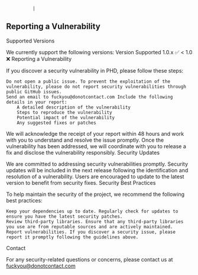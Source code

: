               |
## Reporting a Vulnerability

Supported Versions

We currently support the following versions:
Version	Supported
1.0.x	:white_check_mark:
< 1.0	:x:
Reporting a Vulnerability

If you discover a security vulnerability in PHD, please follow these steps:

    Do not open a public issue. To prevent the exploitation of the vulnerability, please do not report security vulnerabilities through public GitHub issues.
    Send an email to fuckyou@donotcontact.com Include the following details in your report:
        A detailed description of the vulnerability
        Steps to reproduce the vulnerability
        Potential impact of the vulnerability
        Any suggested fixes or patches

We will acknowledge the receipt of your report within 48 hours and work with you to understand and resolve the issue promptly. Once the vulnerability has been addressed, we will coordinate with you to release a fix and disclose the vulnerability responsibly.
Security Updates

We are committed to addressing security vulnerabilities promptly. Security updates will be included in the next release following the identification and resolution of a vulnerability. Users are encouraged to update to the latest version to benefit from security fixes.
Security Best Practices

To help maintain the security of the project, we recommend the following best practices:

    Keep your dependencies up to date. Regularly check for updates to ensure you have the latest security patches.
    Review third-party libraries. Ensure that any third-party libraries you use are from reputable sources and are actively maintained.
    Report vulnerabilities. If you discover a security issue, please report it promptly following the guidelines above.

Contact

For any security-related questions or concerns, please contact us at fuckyou@donotcontact.com
